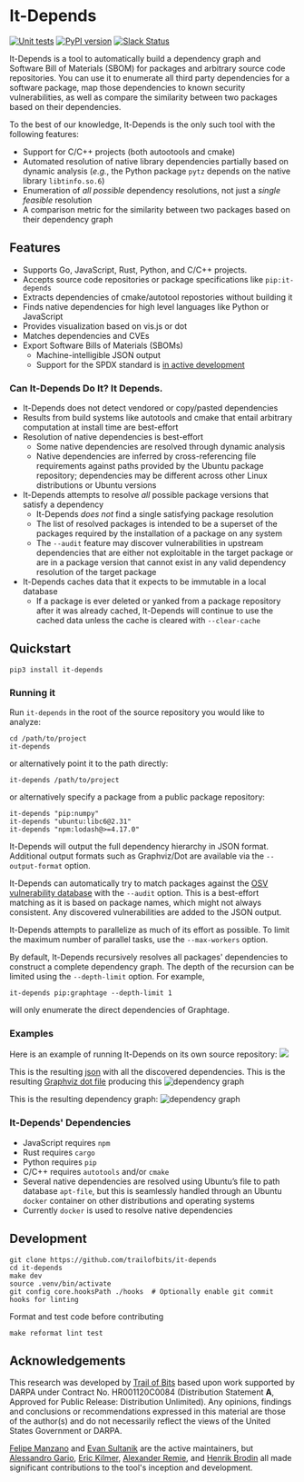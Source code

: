 # It-Depends

[![Unit tests](https://github.com/trailofbits/it-depends/actions/workflows/tests.yml/badge.svg)](https://github.com/trailofbits/it-depends/actions/workflows/tests.yml)
[![PyPI version](https://badge.fury.io/py/it-depends.svg)](https://badge.fury.io/py/it-depends)
[![Slack Status](https://slack.empirehacking.nyc/badge.svg)](https://slack.empirehacking.nyc)

It-Depends is a tool to automatically build a dependency graph and Software Bill of Materials (SBOM) for packages and arbitrary source code repositories. You can use it to enumerate all third party dependencies for a software package, map those dependencies to known security vulnerabilities, as well as compare the similarity between two packages based on their dependencies.

To the best of our knowledge, It-Depends is the only such tool with the following features:

* Support for C/C++ projects (both autootools and cmake)
* Automated resolution of native library dependencies partially based on dynamic analysis (_e.g._, the Python package `pytz` depends on the native library `libtinfo.so.6`)
* Enumeration of _all possible_ dependency resolutions, not just a _single feasible_ resolution
* A comparison metric for the similarity between two packages based on their dependency graph

## Features

* Supports Go, JavaScript, Rust, Python, and C/C++ projects.
* Accepts source code repositories or package specifications like `pip:it-depends`
* Extracts dependencies of cmake/autotool repostories without building it
* Finds native dependencies for high level languages like Python or JavaScript
* Provides visualization based on vis.js or dot
* Matches dependencies and CVEs
* Export Software Bills of Materials (SBOMs)
  * Machine-intelligible JSON output
  * Support for the SPDX standard is [in active development](https://github.com/trailofbits/it-depends/tree/dev/spdx)

### Can It-Depends Do It? It Depends.

* It-Depends does not detect vendored or copy/pasted dependencies
* Results from build systems like autotools and cmake that entail arbitrary computation at install time are
   best-effort
* Resolution of native dependencies is best-effort
  * Some native dependencies are resolved through dynamic analysis
  * Native dependencies are inferred by cross-referencing file requirements against paths provided by the Ubuntu
     package repository; dependencies may be different across other Linux distributions or Ubuntu versions
* It-Depends attempts to resolve _all_ possible package versions that satisfy a dependency
  * It-Depends _does not_ find a single satisfying package resolution
  * The list of resolved packages is intended to be a superset of the packages required by the installation of
     a package on any system
  * The `--audit` feature may discover vulnerabilities in upstream dependencies that are either not exploitable in the
     target package or are in a package version that cannot exist in any valid dependency resolution of the target
     package
* It-Depends caches data that it expects to be immutable in a local database
  * If a package is ever deleted or yanked from a package repository after it was already cached, It-Depends will
     continue to use the cached data unless the cache is cleared with `--clear-cache`

## Quickstart

```shell
pip3 install it-depends
```

### Running it

Run `it-depends` in the root of the source repository you would like to analyze:

```shell
cd /path/to/project
it-depends
```

or alternatively point it to the path directly:

```shell
it-depends /path/to/project
```

or alternatively specify a package from a public package repository:

```shell
it-depends "pip:numpy"
it-depends "ubuntu:libc6@2.31"
it-depends "npm:lodash@>=4.17.0"
```

It-Depends will output the full dependency hierarchy in JSON format. Additional output formats such
as Graphviz/Dot are available via the `--output-format` option.

It-Depends can automatically try to match packages against the [OSV vulnerability database](https://osv.dev/) with the
`--audit` option. This is a best-effort matching as it is based on package names, which might not always consistent.
Any discovered vulnerabilities are added to the JSON output.

It-Depends attempts to parallelize as much of its effort as possible. To limit the maximum number of parallel tasks, use
the `--max-workers` option.

By default, It-Depends recursively resolves all packages' dependencies to construct a complete dependency graph. The
depth of the recursion can be limited using the `--depth-limit` option. For example,

```shell
it-depends pip:graphtage --depth-limit 1
```

will only enumerate the direct dependencies of Graphtage.

### Examples

Here is an example of running It-Depends on its own source repository:
![](https://gist.githubusercontent.com/feliam/e906ce723333b2b55237a71c4028559e/raw/e60f46c35b215a73a37a1d1ce3bb43eaead76af4/it-depends-demo.svg?sanitize=1)

This is the resulting [json](https://gist.github.com/feliam/2bdec76f7aa50602869059bfa14df156)
with all the discovered dependencies.
This is the resulting [Graphviz dot file](https://gist.github.com/feliam/275951f5788c23a477bc7cf758a32cc2)
producing this
![dependency graph](https://user-images.githubusercontent.com/1017522/116887041-33903b80-ac00-11eb-9288-f3d286231e47.png)

This is the resulting dependency graph:
![dependency graph](https://user-images.githubusercontent.com/1017522/126380710-0bf4fd66-0d2f-4cb1-a0ff-96fe715c4981.png)

### It-Depends' Dependencies

* JavaScript requires `npm`
* Rust requires `cargo`
* Python requires `pip`
* C/C++ requires `autotools` and/or `cmake`
* Several native dependencies are resolved using Ubuntu’s file to path database `apt-file`, but this is seamlessly handled through an Ubuntu `docker` container on other distributions and operating systems
* Currently `docker` is used to resolve native dependencies

## Development

```shell
git clone https://github.com/trailofbits/it-depends
cd it-depends
make dev
source .venv/bin/activate
git config core.hooksPath ./hooks  # Optionally enable git commit hooks for linting
```

Format and test code before contributing

```shell
make reformat lint test
```

## Acknowledgements

This research was developed by [Trail of Bits](https://www.trailofbits.com/) based upon work supported by DARPA under Contract No. HR001120C0084 (Distribution Statement **A**, Approved for Public Release: Distribution Unlimited). Any opinions, findings and conclusions or recommendations expressed in this material are those of the author(s) and do not necessarily reflect the views of the United States Government or DARPA.

[Felipe Manzano](https://github.com/feliam) and [Evan Sultanik](https://github.com/ESultanik) are the active maintainers, but [Alessandro Gario](https://github.com/alessandrogario), [Eric Kilmer](https://github.com/ekilmer), [Alexander Remie](https://github.com/rmi7), and [Henrik Brodin](https://github.com/hbrodin) all made significant contributions to the tool's inception and development.
